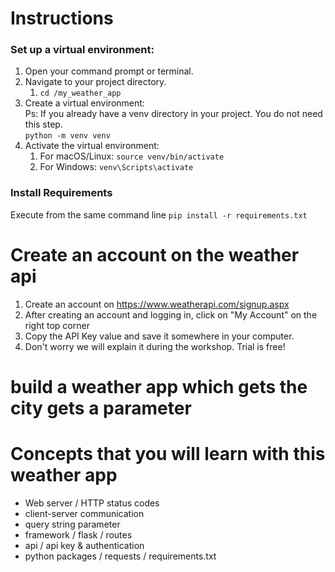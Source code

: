# Instructions

### Set up a virtual environment:

1. Open your command prompt or terminal.
1. Navigate to your project directory.
   1. `cd /my_weather_app`
1. Create a virtual environment:   
    Ps: If you already have a venv directory in your project. You do not need this step.  
        `python -m venv venv`  
1. Activate the virtual environment:
   1. For macOS/Linux: `source venv/bin/activate`
   1. For Windows: `venv\Scripts\activate`


### Install Requirements

Execute from the same command line
`pip install -r requirements.txt`

# Create an account on the weather api
1. Create an account on https://www.weatherapi.com/signup.aspx
1. After creating an account and logging in, click on "My Account" on the right top corner
1. Copy the API Key value and save it somewhere in your computer.
1. Don't worry we will explain it during the workshop. Trial is free!

# build a weather app which gets the city gets a parameter


# Concepts that you will learn with this weather app
- Web server / HTTP status codes 
- client-server communication
- query string parameter
- framework / flask / routes
- api / api key & authentication
- python packages / requests / requirements.txt
